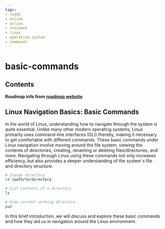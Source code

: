 ```yaml
---
tags:
- ready
- online
- online
- reviewed
- linux
- operative-system
- commands
---
```


# basic-commands

## Contents

__Roadmap info from [roadmap website](https://roadmap.sh/linux/navigation-basics/basic-commands)__

## Linux Navigation Basics: Basic Commands

In the world of Linux, understanding how to navigate through the system is quite essential. Unlike many other modern operating systems, Linux primarily uses command-line interfaces (CLI) thereby, making it necessary to get comfortable with different commands. These basic commands under Linux navigation involve moving around the file system, viewing the contents of directories, creating, renaming or deleting files/directories, and more. Navigating through Linux using these commands not only increases efficiency, but also provides a deeper understanding of the system`s file and directory structure.

```bash
# Change directory
cd /path/to/directory  

# List contents of a directory
ls  

# View current working directory
pwd  

```

In this brief introduction, we will discuss and explore these basic commands and how they aid us in navigation around the Linux environment.
